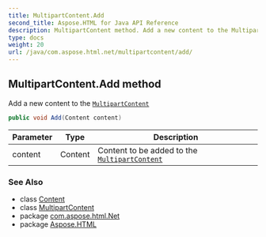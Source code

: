 ```yaml
---
title: MultipartContent.Add
second_title: Aspose.HTML for Java API Reference
description: MultipartContent method. Add a new content to the MultipartContent
type: docs
weight: 20
url: /java/com.aspose.html.net/multipartcontent/add/
---
```

## MultipartContent.Add method

Add a new content to the [`MultipartContent`](../)

```java
public void Add(Content content)
```

| Parameter | Type | Description |
| --- | --- | --- |
| content | Content | Content to be added to the [`MultipartContent`](../) |

### See Also

* class [Content](../../content/)
* class [MultipartContent](../)
* package [com.aspose.html.Net](../../multipartcontent/)
* package [Aspose.HTML](../../../)
